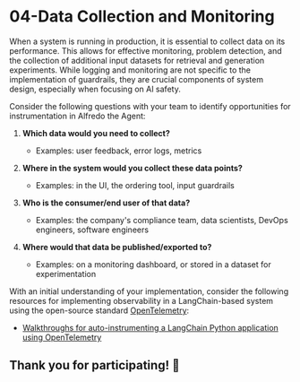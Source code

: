 # 04-Data Collection and Monitoring

When a system is running in production, it is essential to collect data on its performance. This allows for effective monitoring, problem detection, and the collection of additional input datasets for retrieval and generation experiments. While logging and monitoring are not specific to the implementation of guardrails, they are crucial components of system design, especially when focusing on AI safety.

Consider the following questions with your team to identify opportunities for instrumentation in Alfredo the Agent:

1. **Which data would you need to collect?**
   - Examples: user feedback, error logs, metrics

2. **Where in the system would you collect these data points?**
   - Examples: in the UI, the ordering tool, input guardrails

3. **Who is the consumer/end user of that data?**
   - Examples: the company's compliance team, data scientists, DevOps engineers, software engineers

4. **Where would that data be published/exported to?**
   - Examples: on a monitoring dashboard, or stored in a dataset for experimentation

With an initial understanding of your implementation, consider the following resources for implementing observability in a LangChain-based system using the open-source standard [OpenTelemetry](https://opentelemetry.io/):

- [Walkthroughs for auto-instrumenting a LangChain Python application using OpenTelemetry](https://opentelemetry.io/docs/instrumentation/python/automatic/logs-example/)

## Thank you for participating! 🥳
